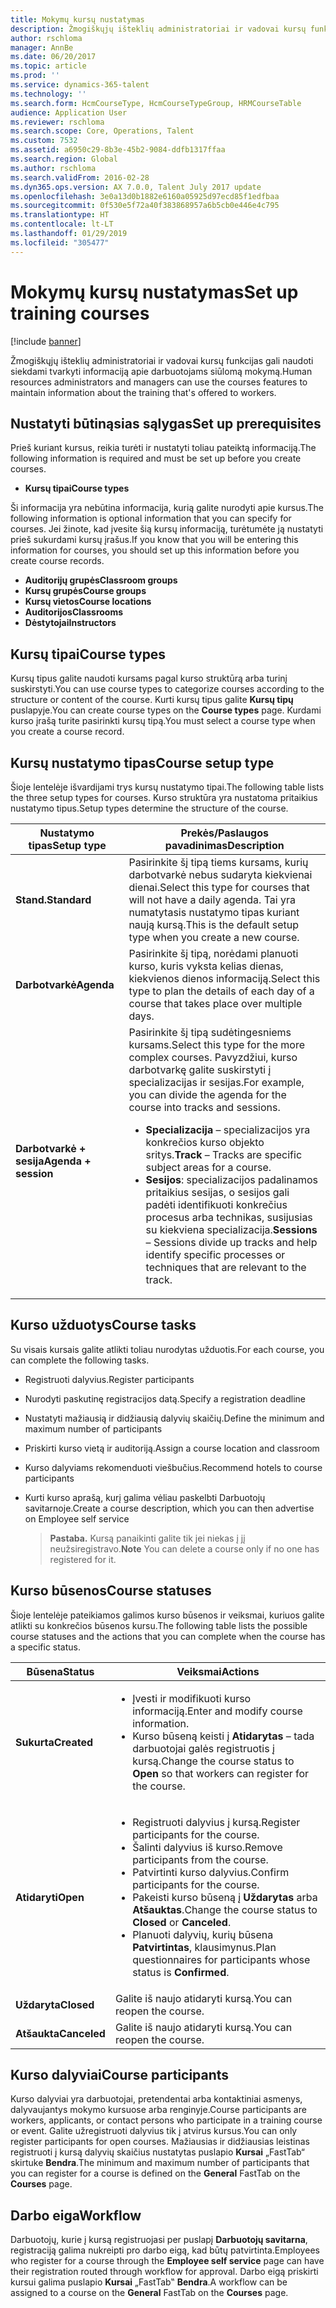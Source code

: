 ```yaml
---
title: Mokymų kursų nustatymas
description: Žmogiškųjų išteklių administratoriai ir vadovai kursų funkcijas gali naudoti siekdami tvarkyti informaciją apie darbuotojams siūlomą mokymą.
author: rschloma
manager: AnnBe
ms.date: 06/20/2017
ms.topic: article
ms.prod: ''
ms.service: dynamics-365-talent
ms.technology: ''
ms.search.form: HcmCourseType, HcmCourseTypeGroup, HRMCourseTable
audience: Application User
ms.reviewer: rschloma
ms.search.scope: Core, Operations, Talent
ms.custom: 7532
ms.assetid: a6950c29-8b3e-45b2-9084-ddfb1317ffaa
ms.search.region: Global
ms.author: rschloma
ms.search.validFrom: 2016-02-28
ms.dyn365.ops.version: AX 7.0.0, Talent July 2017 update
ms.openlocfilehash: 3e0a13d0b1882e6160a05925d97ecd85f1edfbaa
ms.sourcegitcommit: 0f530e5f72a40f383868957a6b5cb0e446e4c795
ms.translationtype: HT
ms.contentlocale: lt-LT
ms.lasthandoff: 01/29/2019
ms.locfileid: "305477"
---
```

# <a name="set-up-training-courses"></a><span data-ttu-id="35de7-103">Mokymų kursų nustatymas</span><span class="sxs-lookup"><span data-stu-id="35de7-103">Set up training courses</span></span>

[!include [banner](includes/banner.md)]

<span data-ttu-id="35de7-104">Žmogiškųjų išteklių administratoriai ir vadovai kursų funkcijas gali naudoti siekdami tvarkyti informaciją apie darbuotojams siūlomą mokymą.</span><span class="sxs-lookup"><span data-stu-id="35de7-104">Human resources administrators and managers can use the courses features to maintain information about the training that's offered to workers.</span></span>

 <a name="set-up-prerequisites"></a><span data-ttu-id="35de7-105"> Nustatyti būtinąsias sąlygas</span><span class="sxs-lookup"><span data-stu-id="35de7-105">Set up prerequisites</span></span>
---------------------

<span data-ttu-id="35de7-106">Prieš kuriant kursus, reikia turėti ir nustatyti toliau pateiktą informaciją.</span><span class="sxs-lookup"><span data-stu-id="35de7-106">The following information is required and must be set up before you create courses.</span></span>
-   <span data-ttu-id="35de7-107">**Kursų tipai**</span><span class="sxs-lookup"><span data-stu-id="35de7-107">**Course types**</span></span>

<span data-ttu-id="35de7-108">Ši informacija yra nebūtina informacija, kurią galite nurodyti apie kursus.</span><span class="sxs-lookup"><span data-stu-id="35de7-108">The following information is optional information that you can specify for courses.</span></span> <span data-ttu-id="35de7-109">Jei žinote, kad įvesite šią kursų informaciją, turėtumėte ją nustatyti prieš sukurdami kursų įrašus.</span><span class="sxs-lookup"><span data-stu-id="35de7-109">If you know that you will be entering this information for courses, you should set up this information before you create course records.</span></span>
-   <span data-ttu-id="35de7-110">**Auditorijų grupės**</span><span class="sxs-lookup"><span data-stu-id="35de7-110">**Classroom groups**</span></span>
-   <span data-ttu-id="35de7-111">**Kursų grupės**</span><span class="sxs-lookup"><span data-stu-id="35de7-111">**Course groups**</span></span>
-   <span data-ttu-id="35de7-112">**Kursų vietos**</span><span class="sxs-lookup"><span data-stu-id="35de7-112">**Course locations**</span></span>
-   <span data-ttu-id="35de7-113">**Auditorijos**</span><span class="sxs-lookup"><span data-stu-id="35de7-113">**Classrooms**</span></span>
-   <span data-ttu-id="35de7-114">**Dėstytojai**</span><span class="sxs-lookup"><span data-stu-id="35de7-114">**Instructors**</span></span>

## <a name="course-types"></a><span data-ttu-id="35de7-115">Kursų tipai</span><span class="sxs-lookup"><span data-stu-id="35de7-115">Course types</span></span>
<span data-ttu-id="35de7-116">Kursų tipus galite naudoti kursams pagal kurso struktūrą arba turinį suskirstyti.</span><span class="sxs-lookup"><span data-stu-id="35de7-116">You can use course types to categorize courses according to the structure or content of the course.</span></span> <span data-ttu-id="35de7-117">Kurti kursų tipus galite **Kursų tipų** puslapyje.</span><span class="sxs-lookup"><span data-stu-id="35de7-117">You can create course types on the **Course types** page.</span></span> <span data-ttu-id="35de7-118">Kurdami kurso įrašą turite pasirinkti kursų tipą.</span><span class="sxs-lookup"><span data-stu-id="35de7-118">You must select a course type when you create a course record.</span></span>

## <a name="course-setup-type"></a><span data-ttu-id="35de7-119">Kursų nustatymo tipas</span><span class="sxs-lookup"><span data-stu-id="35de7-119">Course setup type</span></span>
<span data-ttu-id="35de7-120">Šioje lentelėje išvardijami trys kursų nustatymo tipai.</span><span class="sxs-lookup"><span data-stu-id="35de7-120">The following table lists the three setup types for courses.</span></span> <span data-ttu-id="35de7-121">Kurso struktūra yra nustatoma pritaikius nustatymo tipus.</span><span class="sxs-lookup"><span data-stu-id="35de7-121">Setup types determine the structure of the course.</span></span>

<table>
<thead>
<tr class="header">
<th><span data-ttu-id="35de7-122">Nustatymo tipas</span><span class="sxs-lookup"><span data-stu-id="35de7-122">Setup type</span></span></th>
<th><span data-ttu-id="35de7-123">Prekės/Paslaugos pavadinimas</span><span class="sxs-lookup"><span data-stu-id="35de7-123">Description</span></span></th>
</tr>
</thead>
<tbody>
<tr class="odd">
<td><span data-ttu-id="35de7-124"><strong>Stand.</strong></span><span class="sxs-lookup"><span data-stu-id="35de7-124"><strong>Standard</strong></span></span></td>
<td><span data-ttu-id="35de7-125">Pasirinkite šį tipą tiems kursams, kurių darbotvarkė nebus sudaryta kiekvienai dienai.</span><span class="sxs-lookup"><span data-stu-id="35de7-125">Select this type for courses that will not have a daily agenda.</span></span> <span data-ttu-id="35de7-126">Tai yra numatytasis nustatymo tipas kuriant naują kursą.</span><span class="sxs-lookup"><span data-stu-id="35de7-126">This is the default setup type when you create a new course.</span></span></td>
</tr>
<tr class="even">
<td><span data-ttu-id="35de7-127"><strong>Darbotvarkė</strong></span><span class="sxs-lookup"><span data-stu-id="35de7-127"><strong>Agenda</strong></span></span></td>
<td><span data-ttu-id="35de7-128">Pasirinkite šį tipą, norėdami planuoti kurso, kuris vyksta kelias dienas, kiekvienos dienos informaciją.</span><span class="sxs-lookup"><span data-stu-id="35de7-128">Select this type to plan the details of each day of a course that takes place over multiple days.</span></span></td>
</tr>
<tr class="odd">
<td><span data-ttu-id="35de7-129"><strong>Darbotvarkė + sesija</strong></span><span class="sxs-lookup"><span data-stu-id="35de7-129"><strong>Agenda + session</strong></span></span></td>
<td><span data-ttu-id="35de7-130">Pasirinkite šį tipą sudėtingesniems kursams.</span><span class="sxs-lookup"><span data-stu-id="35de7-130">Select this type for the more complex courses.</span></span> <span data-ttu-id="35de7-131">Pavyzdžiui, kurso darbotvarkę galite suskirstyti į specializacijas ir sesijas.</span><span class="sxs-lookup"><span data-stu-id="35de7-131">For example, you can divide the agenda for the course into tracks and sessions.</span></span>
<ul>
<li><span data-ttu-id="35de7-132"><strong>Specializacija</strong> – specializacijos yra konkrečios kurso objekto sritys.</span><span class="sxs-lookup"><span data-stu-id="35de7-132"><strong>Track</strong> – Tracks are specific subject areas for a course.</span></span></li>
<li><span data-ttu-id="35de7-133"><strong>Sesijos</strong>: specializacijos padalinamos pritaikius sesijas, o sesijos gali padėti identifikuoti konkrečius procesus arba technikas, susijusias su kiekviena specializacija.</span><span class="sxs-lookup"><span data-stu-id="35de7-133"><strong>Sessions</strong> – Sessions divide up tracks and help identify specific processes or techniques that are relevant to the track.</span></span></li>
</ul></td>
</tr>
</tbody>
</table>

## <a name="course-tasks"></a><span data-ttu-id="35de7-134">Kurso užduotys</span><span class="sxs-lookup"><span data-stu-id="35de7-134">Course tasks</span></span>
<span data-ttu-id="35de7-135">Su visais kursais galite atlikti toliau nurodytas užduotis.</span><span class="sxs-lookup"><span data-stu-id="35de7-135">For each course, you can complete the following tasks.</span></span>
- <span data-ttu-id="35de7-136">Registruoti dalyvius.</span><span class="sxs-lookup"><span data-stu-id="35de7-136">Register participants</span></span>
- <span data-ttu-id="35de7-137">Nurodyti paskutinę registracijos datą.</span><span class="sxs-lookup"><span data-stu-id="35de7-137">Specify a registration deadline</span></span>
- <span data-ttu-id="35de7-138">Nustatyti mažiausią ir didžiausią dalyvių skaičių.</span><span class="sxs-lookup"><span data-stu-id="35de7-138">Define the minimum and maximum number of participants</span></span>
- <span data-ttu-id="35de7-139">Priskirti kurso vietą ir auditoriją.</span><span class="sxs-lookup"><span data-stu-id="35de7-139">Assign a course location and classroom</span></span>
- <span data-ttu-id="35de7-140">Kurso dalyviams rekomenduoti viešbučius.</span><span class="sxs-lookup"><span data-stu-id="35de7-140">Recommend hotels to course participants</span></span>
- <span data-ttu-id="35de7-141">Kurti kurso aprašą, kurį galima vėliau paskelbti Darbuotojų savitarnoje.</span><span class="sxs-lookup"><span data-stu-id="35de7-141">Create a course description, which you can then advertise on Employee self service</span></span>

  ><span data-ttu-id="35de7-142">**Pastaba.** Kursą panaikinti galite tik jei niekas į jį neužsiregistravo.</span><span class="sxs-lookup"><span data-stu-id="35de7-142">**Note** You can delete a course only if no one has registered for it.</span></span> 

## <a name="course-statuses"></a><span data-ttu-id="35de7-143">Kurso būsenos</span><span class="sxs-lookup"><span data-stu-id="35de7-143">Course statuses</span></span>
<span data-ttu-id="35de7-144">Šioje lentelėje pateikiamos galimos kurso būsenos ir veiksmai, kuriuos galite atlikti su konkrečios būsenos kursu.</span><span class="sxs-lookup"><span data-stu-id="35de7-144">The following table lists the possible course statuses and the actions that you can complete when the course has a specific status.</span></span>

<table>
<thead>
<tr class="header">
<th><span data-ttu-id="35de7-145">Būsena</span><span class="sxs-lookup"><span data-stu-id="35de7-145">Status</span></span></th>
<th><span data-ttu-id="35de7-146">Veiksmai</span><span class="sxs-lookup"><span data-stu-id="35de7-146">Actions</span></span></th>
</tr>
</thead>
<tbody>
<tr class="odd">
<td><span data-ttu-id="35de7-147"><strong>Sukurta</strong></span><span class="sxs-lookup"><span data-stu-id="35de7-147"><strong>Created</strong></span></span></td>
<td><ul>
<li><span data-ttu-id="35de7-148">Įvesti ir modifikuoti kurso informaciją.</span><span class="sxs-lookup"><span data-stu-id="35de7-148">Enter and modify course information.</span></span></li>
<li><span data-ttu-id="35de7-149">Kurso būseną keisti į <strong>Atidarytas</strong> – tada darbuotojai galės registruotis į kursą.</span><span class="sxs-lookup"><span data-stu-id="35de7-149">Change the course status to <strong>Open</strong> so that workers can register for the course.</span></span></li>
</ul></td>
</tr>
<tr class="even">
<td><span data-ttu-id="35de7-150"><strong>Atidaryti</strong></span><span class="sxs-lookup"><span data-stu-id="35de7-150"><strong>Open</strong></span></span></td>
<td><ul>
<li><span data-ttu-id="35de7-151">Registruoti dalyvius į kursą.</span><span class="sxs-lookup"><span data-stu-id="35de7-151">Register participants for the course.</span></span></li>
<li><span data-ttu-id="35de7-152">Šalinti dalyvius iš kurso.</span><span class="sxs-lookup"><span data-stu-id="35de7-152">Remove participants from the course.</span></span></li>
<li><span data-ttu-id="35de7-153">Patvirtinti kurso dalyvius.</span><span class="sxs-lookup"><span data-stu-id="35de7-153">Confirm participants for the course.</span></span></li>
<li><span data-ttu-id="35de7-154">Pakeisti kurso būseną į <strong>Uždarytas</strong> arba <strong>Atšauktas</strong>.</span><span class="sxs-lookup"><span data-stu-id="35de7-154">Change the course status to <strong>Closed</strong> or <strong>Canceled</strong>.</span></span></li>
<li><span data-ttu-id="35de7-155">Planuoti dalyvių, kurių būsena <strong>Patvirtintas</strong>, klausimynus.</span><span class="sxs-lookup"><span data-stu-id="35de7-155">Plan questionnaires for participants whose status is <strong>Confirmed</strong>.</span></span></li>
</ul></td>
</tr>
<tr class="odd">
<td><span data-ttu-id="35de7-156"><strong>Uždaryta</strong></span><span class="sxs-lookup"><span data-stu-id="35de7-156"><strong>Closed</strong></span></span></td>
<td><span data-ttu-id="35de7-157">Galite iš naujo atidaryti kursą.</span><span class="sxs-lookup"><span data-stu-id="35de7-157">You can reopen the course.</span></span></td>
</tr>
<tr class="even">
<td><span data-ttu-id="35de7-158"><strong>Atšaukta</strong></span><span class="sxs-lookup"><span data-stu-id="35de7-158"><strong>Canceled</strong></span></span></td>
<td><span data-ttu-id="35de7-159">Galite iš naujo atidaryti kursą.</span><span class="sxs-lookup"><span data-stu-id="35de7-159">You can reopen the course.</span></span></td>
</tr>
</tbody>
</table>

## <a name="course-participants"></a><span data-ttu-id="35de7-160">Kurso dalyviai</span><span class="sxs-lookup"><span data-stu-id="35de7-160">Course participants</span></span>
<span data-ttu-id="35de7-161">Kurso dalyviai yra darbuotojai, pretendentai arba kontaktiniai asmenys, dalyvaujantys mokymo kursuose arba renginyje.</span><span class="sxs-lookup"><span data-stu-id="35de7-161">Course participants are workers, applicants, or contact persons who participate in a training course or event.</span></span> <span data-ttu-id="35de7-162">Galite užregistruoti dalyvius tik į atvirus kursus.</span><span class="sxs-lookup"><span data-stu-id="35de7-162">You can only register participants for open courses.</span></span> <span data-ttu-id="35de7-163">Mažiausias ir didžiausias leistinas registruoti į kursą dalyvių skaičius nustatytas puslapio **Kursai** „FastTab“ skirtuke **Bendra**.</span><span class="sxs-lookup"><span data-stu-id="35de7-163">The minimum and maximum number of participants that you can register for a course is defined on the **General** FastTab on the **Courses** page.</span></span>

<a name="workflow"></a><span data-ttu-id="35de7-164">Darbo eiga</span><span class="sxs-lookup"><span data-stu-id="35de7-164">Workflow</span></span>
--------

<span data-ttu-id="35de7-165">Darbuotojų, kurie į kursą registruojasi per puslapį **Darbuotojų savitarna**, registraciją galima nukreipti pro darbo eigą, kad būtų patvirtinta.</span><span class="sxs-lookup"><span data-stu-id="35de7-165">Employees who register for a course through the **Employee self service** page can have their registration routed through workflow for approval.</span></span>  <span data-ttu-id="35de7-166">Darbo eigą priskirti kursui galima puslapio **Kursai** „FastTab‟ **Bendra**.</span><span class="sxs-lookup"><span data-stu-id="35de7-166">A workflow can be assigned to a course on the **General** FastTab on the **Courses** page.</span></span>






